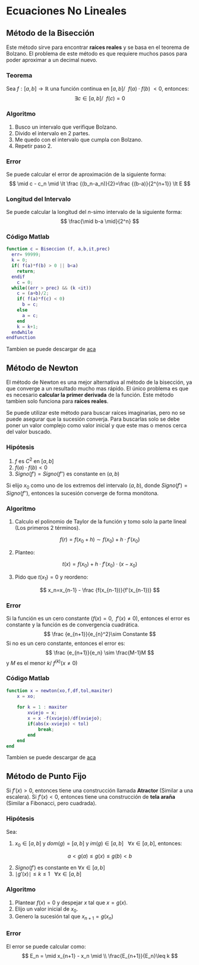 # Ecuaciones No Lineales

## Método de la Bisección

Este método sirve para encontrar **raíces reales** y se basa en el teorema de Bolzano. El problema de este método es que requiere muchos pasos para poder aproximar a un decimal nuevo.

### Teorema

Sea $f:[a,b] \rightarrow\mathbb{R}$ una función continua en $[a,b]/ ~~f(a)\cdot f(b)\ \lt 0$, entonces:
$$
\exists c \in [a,b]/~~f(c)=0
$$

### Algoritmo

1. Busco un intervalo que verifique Bolzano.
2. Divido el intervalo en 2 partes.
3. Me quedo con el intervalo que cumpla con Bolzano.
4. Repetir paso 2.

### Error

Se puede calcular el error de aproximación de la siguiente forma:
$$
\mid c - c_n \mid \lt \frac {(b_n-a_n)}{2}=\frac {(b-a)}{2^{n+1}} \lt E
$$

### Longitud del Intervalo

Se puede calcular la longitud del $n$-simo intervalo de la siguiente forma:
$$
\frac{\mid b-a \mid}{2^n}
$$

### Código Matlab

```matlab
function c = Biseccion (f, a,b,it,prec)
  err= 99999;
  k = 0;
  if( f(a)*f(b) > 0 || b<a)
    return;
  endif
    c = 0;
  while((err > prec) && (k <it))
    c = (a+b)/2;
    if( f(a)*f(c) < 0)
      b = c;
    else
      a = c;
    end
    k = k+1;
  endwhile
endfunction
```

Tambien se puede descargar de [aca](Resources/Biseccion.m)

## Método de Newton

El método de Newton es una mejor alternativa al método de la bisección, ya que converge a un resultado mucho mas rápido. El único problema es que es necesario **calcular la primer derivada** de la función. Este método tambien solo funciona para **raíces reales**.

Se puede utilizar este método para buscar raíces imaginarias, pero no se puede asegurar que la sucesión converja. Para buscarlas solo se debe poner un valor complejo como valor inicial y que  este mas o menos cerca del valor buscado.

### Hipótesis

1. $f$ es $C^2$ en $[a,b]$
2. $f(a) \cdot f(b) \lt 0$
3. $Signo(f') = Signo(f'')$ es constante en $(a,b)$

Si elijo $x_0$ como uno de los extremos del intervalo $(a,b)$, donde $Signo(f') = Signo(f'')$, entonces la sucesión converge de forma monótona.

### Algoritmo

1. Calculo el polinomio de Taylor de la función y tomo solo la parte lineal (Los primeros 2 términos).

$$
f(r)=f(x_0+h) \sim f(x_0) + h \cdot f'(x_0)
$$

2. Planteo:

$$
t(x) = f(x_0)+ h \cdot f'(x_0) \cdot (x-x_0)
$$

3. Pido que $t(x_1)=0$ y reordeno:

$$
x_n=x_{n-1} - \frac {f(x_{n-1})}{f'(x_{n-1})}
$$

### Error

Si la función es un cero constante $(f(x) = 0,~~f'(x)\neq0)$, entonces el error es constante y la función es de convergencia cuadrática.
$$
\frac {e_{n+1}}{e_{n}^2}\sim Constante
$$
Si no es un cero constante, entonces el error es:
$$
\frac {e_{n+1}}{e_n} \sim \frac{M-1}M
$$
y $M$ es el menor $k$/ $f^{(k)}(x \neq 0)$

### Código Matlab 

```matlab
function x = newton(xo,f,df,tol,maxiter)
	x = xo;
	
	for k = 1 : maxiter
		xviejo = x;
		x = x -f(xviejo)/df(xviejo);
		if(abs(x-xviejo) < tol)
			break;
		end
	end
end
```

Tambien se puede descargar de [aca](Resources/Newton.m)

## Método de Punto Fijo

Si $f'(x) > 0$, entonces tiene una construcción llamada **Atractor** (Similar a una escalera). Si $f'(x)\lt 0$, entonces tiene una construcción de **tela araña** (Similar a Fibonacci, pero cuadrada).

### Hipótesis

Sea:

1. $x_0 \in [a,b]$ y $dom(g)=[a,b]$ y $im(g) \in [a,b]~~~\forall x \in [a,b]$, entonces:

$$
a \lt g(a) \leq g(x) \leq g(b) \lt b
$$

2. $Signo(f')$ es constante en $\forall x\in [a,b]$
3. $\mid g'(x) \mid \leq k \leq 1~~~\forall x\in [a,b]$

### Algoritmo

1. Plantear $f(x)=0$ y despejar $x$ tal que $x = g(x)$.
2. Elijo un valor inicial de $x_0$.
3. Genero la sucesión tal que $x_{n+1} = g(x_n)$

### Error

El error se puede calcular como:
$$
E_n = \mid x_{n+1} - x_n \mid \\
\frac{E_{n+1}}{E_n}\leq k
$$






















